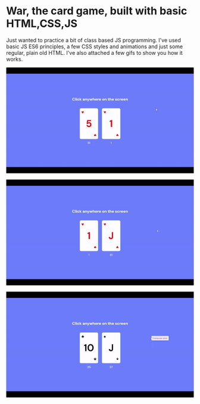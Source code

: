 <h1>War, the card game, built with basic HTML,CSS,JS</h1>

<p>Just wanted to practice a bit of class based JS programming. I've used basic JS ES6 principles, a few CSS styles and animations and just some regular, plain old HTML. I've also attached a few gifs to show you how it works.<p>

![](win.gif)

![](loss.gif)

![](notif.gif)

